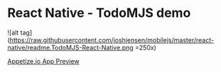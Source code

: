 # React Native - TodoMJS demo

![alt tag](https://raw.githubusercontent.com/joshjensen/mobilejs/master/react-native/readme.TodoMJS-React-Native.png =250x)

[Appetize.io App Preview](https://appetize.io/app/2gghzk2g5fypu76kw9rxjwwjnc?device=iphone6&scale=100&autoplay=false&orientation=portrait&deviceColor=black)
